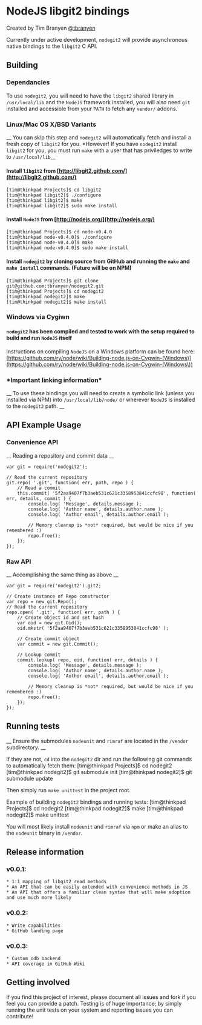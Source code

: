 NodeJS libgit2 bindings
=======================

Created by Tim Branyen [@tbranyen](http://twitter.com/tbranyen)

Currently under active development, `nodegit2` will provide asynchronous native bindings to the `libgit2` C API.

Building
--------

### Dependancies ###
To use `nodegit2`, you will need to have the `libgit2` shared library in `/usr/local/lib` and the `NodeJS`
framework installed, you will also need `git` installed and accessible from your `PATH` to fetch any `vendor/` addons.

### Linux/Mac OS X/BSD Variants ###
__ You can skip this step and `nodegit2` will automatically fetch and install a fresh copy of `libgit2` for you. \*However! If you have `nodegit2` install `libgit2` for you, you must run `make` with a user that has priviledges to write to `/usr/local/lib`__

#### Install `libgit2` from [http://libgit2.github.com/](http://libgit2.github.com/) ####

    [tim@thinkpad Projects]$ cd libgit2
    [tim@thinkpad libgit2]$ ./configure
    [tim@thinkpad libgit2]$ make 
    [tim@thinkpad libgit2]$ sudo make install

#### Install `NodeJS` from [http://nodejs.org/](http://nodejs.org/) ####

    [tim@thinkpad Projects]$ cd node-v0.4.0
    [tim@thinkpad node-v0.4.0]$ ./configure
    [tim@thinkpad node-v0.4.0]$ make 
    [tim@thinkpad node-v0.4.0]$ sudo make install

#### Install `nodegit2` by cloning source from __GitHub__ and running the `make` and `make install` commands.  (Future will be on NPM) ####

    [tim@thinkpad Projects]$ git clone git@github.com:tbranyen/nodegit2.git
    [tim@thinkpad Projects]$ cd nodegit2
    [tim@thinkpad nodegit2]$ make
    [tim@thinkpad nodegit2]$ make install

### Windows via Cygiwn ###

#### `nodegit2` has been compiled and tested to work with the setup required to build and run `NodeJS` itself ####

Instructions on compiling `NodeJS` on a Windows platform can be found here:
[https://github.com/ry/node/wiki/Building-node.js-on-Cygwin-(Windows)](https://github.com/ry/node/wiki/Building-node.js-on-Cygwin-(Windows\))

### \*Important linking information\* ###

__ To use these bindings you will need to create a symbolic link (unless you installed via NPM) into `/usr/local/lib/node/` or wherever `NodeJS` is installed to the `nodegit2` path. __

API Example Usage
-----------------

### Convenience API ###
__ Reading a repository and commit data __

    var git = require('nodegit2');
    
    // Read the current repository
    git.repo( '.git', function( err, path, repo ) {
        // Read a commit
        this.commit( '5f2aa9407f7b3aeb531c621c3358953841ccfc98', function( err, details, commit ) {
            console.log( 'Message', details.message );
            console.log( 'Author name', details.author.name );
            console.log( 'Author email', details.author.email );

            // Memory cleanup is *not* required, but would be nice if you remembered :)
            repo.free();
        });
    });

### Raw API ###
__ Accomplishing the same thing as above __

    var git = require('nodegit2').git2;
    
    // Create instance of Repo constructor
    var repo = new git.Repo();
    // Read the current repository
    repo.open( '.git', function( err, path ) {
        // Create object id and set hash
        var oid = new git.Oid();
        oid.mkstr( '5f2aa9407f7b3aeb531c621c3358953841ccfc98' );

        // Create commit object
        var commit = new git.Commit();

        // Lookup commit
        commit.lookup( repo, oid, function( err, details ) {
            console.log( 'Message', details.message );
            console.log( 'Author name', details.author.name );
            console.log( 'Author email', details.author.email );

            // Memory cleanup is *not* required, but would be nice if you remembered :)
            repo.free();
        });
    });

Running tests
-------------

__ Ensure the submodules `nodeunit` and `rimraf` are located in the `/vendor` subdirectory. __

If they are not, `cd` into the `nodegit2` dir and run the following git commands to automatically fetch them:
    [tim@thinkpad Projects]$ cd nodegit2
    [tim@thinkpad nodegit2]$ git submodule init
    [tim@thinkpad nodegit2]$ git submodule update 

Then simply run `make unittest` in the project root.

Example of building `nodegit2` bindings and running tests:
    [tim@thinkpad Projects]$ cd nodegit2
    [tim@thinkpad nodegit2]$ make
    [tim@thinkpad nodegit2]$ make unittest 

You will most likely install `nodeunit` and `rimraf` via `npm` or make an alias to the `nodeunit` binary in `/vendor`.

Release information
-------------------

### v0.0.1: ###
    * 1:1 mapping of libgit2 read methods
    * An API that can be easily extended with convenience methods in JS
    * An API that offers a familiar clean syntax that will make adoption and use much more likely

### v0.0.2: ###
    * Write capabilities
    * GitHub landing page

### v0.0.3: ###
    * Custom odb backend
    * API coverage in GitHub Wiki

Getting involved
----------------

If you find this project of interest, please document all issues and fork if you feel you can provide a patch.  Testing is of huge importance; by simply running the unit tests on your system and reporting issues you can contribute!
